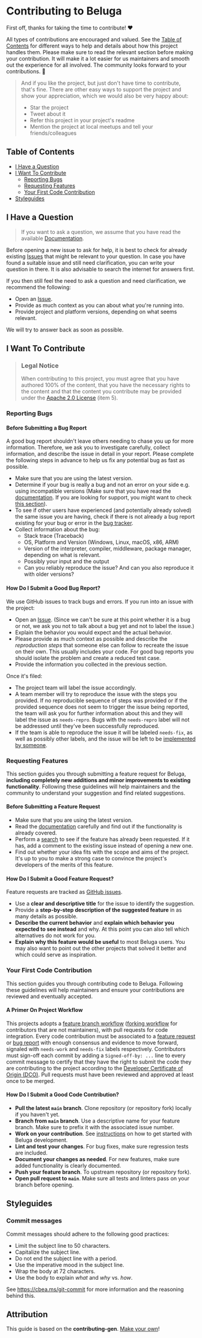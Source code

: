 <!-- omit in toc -->
# Contributing to Beluga

First off, thanks for taking the time to contribute! ❤️

All types of contributions are encouraged and valued. See the [Table of Contents](#table-of-contents) for different ways to help and details about how this project handles them. Please make sure to read the relevant section before making your contribution. It will make it a lot easier for us maintainers and smooth out the experience for all involved. The community looks forward to your contributions. 🎉

> And if you like the project, but just don't have time to contribute, that's fine. There are other easy ways to support the project and show your appreciation, which we would also be very happy about:
> - Star the project
> - Tweet about it
> - Refer this project in your project's readme
> - Mention the project at local meetups and tell your friends/colleagues

<!-- omit in toc -->
## Table of Contents

- [I Have a Question](#i-have-a-question)
- [I Want To Contribute](#i-want-to-contribute)
  - [Reporting Bugs](#reporting-bugs)
  - [Requesting Features](#requesting-features)
  - [Your First Code Contribution](#your-first-code-contribution)
- [Styleguides](#styleguides)

## I Have a Question

> If you want to ask a question, we assume that you have read the available [Documentation](https://github.com/Ekumen-OS/beluga).

Before opening a new issue to ask for help, it is best to check for already existing [Issues](https://github.com/Ekumen-OS/beluga/issues) that might be relevant to your question. In case you have found a suitable issue and still need clarification, you can write your question in there. It is also advisable to search the internet for answers first.

If you then still feel the need to ask a question and need clarification, we recommend the following:

- Open an [Issue](https://github.com/Ekumen-OS/beluga/issues/new).
- Provide as much context as you can about what you're running into.
- Provide project and platform versions, depending on what seems relevant.

We will try to answer back as soon as possible.

## I Want To Contribute

> ### Legal Notice <!-- omit in toc -->
> When contributing to this project, you must agree that you have authored 100% of the content,
> that you have the necessary rights to the content and that the content you contribute may be
> provided under the [Apache 2.0 License](./LICENSE) (item 5).

### Reporting Bugs

<!-- omit in toc -->
#### Before Submitting a Bug Report

A good bug report shouldn't leave others needing to chase you up for more information. Therefore, we ask you to investigate carefully, collect information, and describe the issue in detail in your report. Please complete the following steps in advance to help us fix any potential bug as fast as possible.

- Make sure that you are using the latest version.
- Determine if your bug is really a bug and not an error on your side e.g. using incompatible versions (Make sure that you have read the [documentation](https://github.com/Ekumen-OS/beluga). If you are looking for support, you might want to check [this section](#i-have-a-question)).
- To see if other users have experienced (and potentially already solved) the same issue you are having, check if there is not already a bug report existing for your bug or error in the [bug tracker](https://github.com/Ekumen-OS/beluga/issues?q=label%3Abug).
- Collect information about the bug:
  - Stack trace (Traceback)
  - OS, Platform and Version (Windows, Linux, macOS, x86, ARM)
  - Version of the interpreter, compiler, middleware, package manager, depending on what is relevant.
  - Possibly your input and the output
  - Can you reliably reproduce the issue? And can you also reproduce it with older versions?

<!-- omit in toc -->
#### How Do I Submit a Good Bug Report?

We use GitHub issues to track bugs and errors. If you run into an issue with the project:

- Open an [Issue](https://github.com/Ekumen-OS/beluga/issues/new). (Since we can't be sure at this point whether it is a bug or not, we ask you not to talk about a bug yet and not to label the issue.)
- Explain the behavior you would expect and the actual behavior.
- Please provide as much context as possible and describe the *reproduction steps* that someone else can follow to recreate the issue on their own. This usually includes your code. For good bug reports you should isolate the problem and create a reduced test case.
- Provide the information you collected in the previous section.

Once it's filed:

- The project team will label the issue accordingly.
- A team member will try to reproduce the issue with the steps you provided. If no reproducible sequence of steps was provided or if the provided sequence does not seem to trigger the issue being reported, the team will ask you for further information about this and they will label the issue as `needs-repro`. Bugs with the `needs-repro` label will not be addressed until they've been successfully reproduced.
- If the team is able to reproduce the issue it will be labeled `needs-fix`, as well as possibly other labels, and the issue will be left to be [implemented by someone](#your-first-code-contribution).

### Requesting Features

This section guides you through submitting a feature request for Beluga, **including completely new additions and minor improvements to existing functionality**. Following these guidelines will help maintainers and the community to understand your suggestion and find related suggestions.

<!-- omit in toc -->
#### Before Submitting a Feature Request

- Make sure that you are using the latest version.
- Read the [documentation](https://github.com/Ekumen-OS/beluga) carefully and find out if the functionality is already covered.
- Perform a [search](https://github.com/Ekumen-OS/beluga/issues) to see if the feature has already been requested. If it has, add a comment to the existing issue instead of opening a new one.
- Find out whether your idea fits with the scope and aims of the project. It's up to you to make a strong case to convince the project's developers of the merits of this feature.

<!-- omit in toc -->
#### How Do I Submit a Good Feature Request?

Feature requests are tracked as [GitHub issues](https://github.com/Ekumen-OS/beluga/issues).

- Use a **clear and descriptive title** for the issue to identify the suggestion.
- Provide a **step-by-step description of the suggested feature** in as many details as possible.
- **Describe the current behavior** and **explain which behavior you expected to see instead** and why. At this point you can also tell which alternatives do not work for you.
- **Explain why this feature would be useful** to most Beluga users. You may also want to point out the other projects that solved it better and which could serve as inspiration.

### Your First Code Contribution

This section guides you through contributing code to Beluga. Following these guidelines will help maintainers and ensure your contributions are reviewed and eventually accepted.

#### A Primer On Project Workflow

This projects adopts a [feature branch workflow](https://about.gitlab.com/topics/version-control/what-is-git-workflow/#feature-branching-git-workflow) ([forking workflow](https://about.gitlab.com/topics/version-control/what-is-git-workflow/#forking-git-workflow) for contributors that are not maintainers), with pull requests for code integration. Every code contribution must be associated to a [feature request](#requesting-features) or [bug report](#reporting-bugs) with enough consensus and evidence to move forward, signaled with `needs-work` and `needs-fix` labels respectively. Contributors must sign-off each commit by adding a `Signed-off-by: ...` line to every commit message to certify that they have the right to submit the code they are contributing to the project according to the [Developer Certificate of Origin (DCO)](https://developercertificate.org/). Pull requests must have been reviewed and approved at least once to be merged.

#### How Do I Submit a Good Code Contribution?

- **Pull the latest `main` branch**. Clone repository (or repository fork) locally if you haven't yet.
- **Branch from `main` branch**. Use a descriptive name for your feature branch. Make sure to prefix it with the associated issue number.
- **Work on your contribution**. See [instructions](GETTING_STARTED.md) on how to get started with Beluga development.
- **Lint and test your changes**. For bug fixes, make sure regression tests are included.
- **Document your changes as needed**. For new features, make sure added functionality is clearly documented.
- **Push your feature branch**. To upstream repository (or repository fork).
- **Open pull request to `main`**. Make sure all tests and linters pass on your branch before opening.

## Styleguides

<!-- omit in toc -->
### Commit messages

Commit messages should adhere to the following good practices:

- Limit the subject line to 50 characters.
- Capitalize the subject line.
- Do not end the subject line with a period.
- Use the imperative mood in the subject line.
- Wrap the body at 72 characters.
- Use the body to explain _what_ and _why_ vs. _how_.

See https://cbea.ms/git-commit for more information and the reasoning behind this.

<!-- omit in toc -->
## Attribution
This guide is based on the **contributing-gen**. [Make your own](https://github.com/bttger/contributing-gen)!
